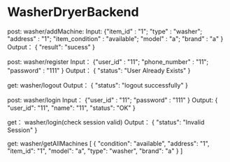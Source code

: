 # WasherDryerBackend
post: washer/addMachine: Input: {"item_id" : "1"; "type" : "washer"; "address" : "1"; "item_condition" : "available"; "model" : "a"; "brand" : "a" } Output： { "result": "sucess" }

post: washer/register Input： {"user_id" : "11"; "phone_number" : "11"; "password" : "111" } Output： { "status": "User Already Exists" }

get: washer/logout Output： { "status": "logout successfully" }

post: washer/login Input： {"user_id" : "11"; "password" : "111" } Output: { "user_id": "11", "name": "11", "status": "OK" }

get： washer/login(check session valid) Output： { "status": "Invalid Session" }

get: washer/getAllMachines [ { "condition": "available", "address": "1", "item_id": "1", "model": "a", "type": "washer", "brand": "a" } ]
